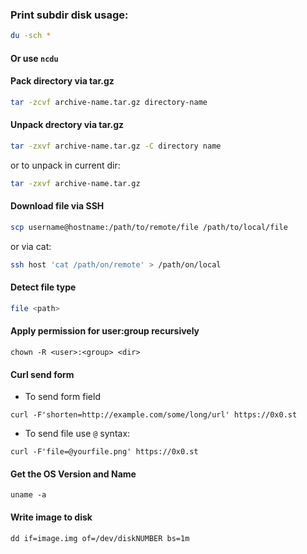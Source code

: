 ### Print subdir disk usage:
```sh
du -sch *
```
#### Or use `ncdu`

#### Pack directory via tar.gz
```sh
tar -zcvf archive-name.tar.gz directory-name
```

#### Unpack drectory via tar.gz
```sh
tar -zxvf archive-name.tar.gz -C directory name
```
or to unpack in current dir:
```sh
tar -zxvf archive-name.tar.gz
```

#### Download file via SSH
```sh
scp username@hostname:/path/to/remote/file /path/to/local/file
```
or via cat:
```sh
ssh host 'cat /path/on/remote' > /path/on/local
 ```

#### Detect file type
```sh
file <path>
```

#### Apply permission for user:group recursively
```shell script
chown -R <user>:<group> <dir>
```

#### Curl send form

- To send form field
```shell script
curl -F'shorten=http://example.com/some/long/url' https://0x0.st
```

- To send file use `@` syntax:
```shell script
curl -F'file=@yourfile.png' https://0x0.st
```

#### Get the OS Version and Name
```shell script
uname -a
```

#### Write image to disk
```shell script
dd if=image.img of=/dev/diskNUMBER bs=1m
```
